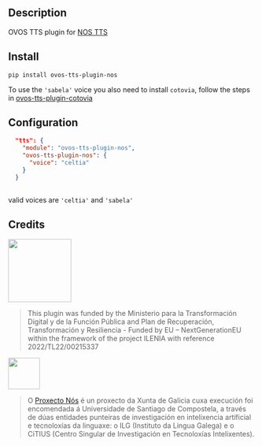 ## Description

OVOS TTS plugin for [NOS TTS](https://tts.nos.gal/)

## Install

`pip install ovos-tts-plugin-nos`

To use the `'sabela'` voice you also need to install `cotovia`, follow the steps in [ovos-tts-plugin-cotovia](https://github.com/OpenVoiceOS/ovos-tts-plugin-cotovia)

## Configuration

```json
  "tts": {
    "module": "ovos-tts-plugin-nos",
    "ovos-tts-plugin-nos": {
      "voice": "celtia"
    }
  }
 
```

valid voices are  `'celtia'` and  `'sabela'`

## Credits

<img src="img.png" width="128"/>

> This plugin was funded by the Ministerio para la Transformación Digital y de la Función Pública and Plan de Recuperación, Transformación y Resiliencia - Funded by EU – NextGenerationEU within the framework of the project ILENIA with reference 2022/TL22/00215337

<img src="img_1.png" width="64"/>

> O [Proxecto Nós](https://github.com/proxectonos) é un proxecto da Xunta de Galicia cuxa execución foi encomendada á Universidade de Santiago de Compostela, a través de dúas entidades punteiras de investigación en intelixencia artificial e tecnoloxías da linguaxe: o ILG (Instituto da Lingua Galega) e o CiTIUS (Centro Singular de Investigación en Tecnoloxías Intelixentes).
